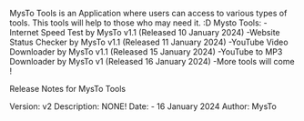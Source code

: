 MysTo Tools is an Application where users can access to various types of tools. This tools will help to those who may need it. :D 
Mysto Tools:
-Internet Speed Test by MysTo v1.1 (Released 10 January 2024)
-Website Status Checker by MysTo v1.1 (Released 11 January 2024)
-YouTube Video Downloader by MysTo v1.1 (Released 15 January 2024)
-YouTube to MP3 Downloader by MysTo v1 (Released 16 January 2024)
-More tools will come !

Release Notes for MysTo Tools

Version: v2
Description:
NONE!
Date: - 16 January 2024
Author: MysTo
